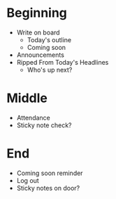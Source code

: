 # Beginning
* Write on board
  * Today's outline
  * Coming soon
* Announcements
* Ripped From Today's Headlines
  * Who's up next?

# Middle
* Attendance
* Sticky note check?

# End
* Coming soon reminder
* Log out
* Sticky notes on door?
